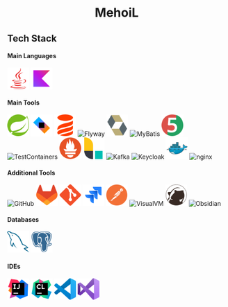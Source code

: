 <div align="center">
  <h1>MehoiL</h1>
</div>

## Tech Stack
#### Main Languages
  <div id="main_langs">
    <img src="https://github.com/devicons/devicon/blob/master/icons/java/java-plain.svg" title="Java" alt="Java" width="50" height=50"/>
    <img src="https://github.com/devicons/devicon/blob/master/icons/kotlin/kotlin-original.svg" title="Kotlin" alt="Kotlin" width="50" height=50"/>
  </div>

#### Main Tools
  <div id="main_tools">
    <img src="https://github.com/devicons/devicon/blob/master/icons/spring/spring-original.svg" title="Spring" alt="Spring" width="50" height=50"/>
    <img src="https://github.com/devicons/devicon/blob/master/icons/ktor/ktor-original.svg" title="Ktor" alt="Ktor" width="50" height=50"/>
    <img src="https://github.com/devicons/devicon/blob/master/icons/liquibase/liquibase-original.svg" title="Liquibase" alt="Liquibase" width="50" height=50"/>
    <img src="https://camo.githubusercontent.com/821c82c9e0f2e8df2c413fe555037e4bbfd69a6b686b039ee94dcf6f534977a4/68747470733a2f2f646f63756d656e746174696f6e2e7265642d676174652e636f6d2f646f776e6c6f61642f6174746163686d656e74732f3133383334363837362f46443f76657273696f6e3d33266d6f64696669636174696f6e446174653d31363333393832383639393532266170693d7632" title="Flyway" alt="Flyway" width="50" height=50"/>
    <img src="https://github.com/devicons/devicon/blob/master/icons/hibernate/hibernate-original.svg" title="Hibernate" alt="Hibernate" width="50" height=50"/>
    <img src="https://quarkus.io/extensions/static/e85d5f54189da80a0c77124978ca2641/logo-bird-ninja.svg.svg" title="MyBatis" alt="MyBatis" width="50" height=50"/>
    <img src="https://github.com/devicons/devicon/blob/master/icons/junit/junit-original.svg" title="JUnit" alt="JUnit" width="50" height=50"/>
    <img src="https://avatars.githubusercontent.com/u/13393021?s=280&v=4" title="TestContainers" alt="TestContainers" width="50" height=50" />
    <img src="https://github.com/devicons/devicon/blob/master/icons/prometheus/prometheus-original.svg" title="Prometheus" alt="Prometheus" width="50" height=50"/>
    <img src="https://github.com/devicons/devicon/blob/master/icons/logstash/logstash-original.svg" title="Logstash" alt="Logstash" width="50" height=50"/>
    <img src="https://openwhisk.apache.org/images/icons/icon-kafka-white-trans.png" title="Kafka" alt="Kafka" width="55" height=55"/>
    <img src="https://upload.wikimedia.org/wikipedia/commons/2/29/Keycloak_Logo.png" title="Keycloak" alt="Keycloak" width="50" height=50"/>
    <img src="https://github.com/devicons/devicon/blob/master/icons/docker/docker-original.svg" title="Docker" alt="Docker" width="50" height=50" />
    <img src="https://static-00.iconduck.com/assets.00/file-type-nginx-icon-1793x2048-yt5u3fm7.png" title="nginx" alt="nginx" width="45" height=50" />
  </div>

#### Additional Tools
  <div id="additional_tools">
    <img src="https://img.icons8.com/ios11/512/FFFFFF/github.png" title="GitHub" alt="GitHub" width="60" height=60"/>
    <img src="https://github.com/devicons/devicon/blob/master/icons/gitlab/gitlab-original.svg" title="GitLab" alt="GitLab" width="50" height=50"/>
    <img src="https://github.com/devicons/devicon/blob/master/icons/git/git-original.svg" title="Git" alt="Git" width="50" height=50"/>
    <img src="https://github.com/devicons/devicon/blob/master/icons/jira/jira-original.svg" title="Jira" alt="Jira" width="50" height=50"/>
    <img src="https://github.com/devicons/devicon/blob/master/icons/postman/postman-original.svg" title="Postman" alt="Postman" width="50" height=50"/>
    <img src="https://upload.wikimedia.org/wikipedia/commons/thumb/3/38/Antu_visualvm.svg/1024px-Antu_visualvm.svg.png" title="VisualVM" alt="VisualVM" width="50" height=50"/>
    <img src="https://github.com/devicons/devicon/blob/master/icons/dbeaver/dbeaver-plain.svg" title="DBeaver" alt="DBeaver" width="50" height=50"/>
    <img src="https://upload.wikimedia.org/wikipedia/commons/thumb/1/10/2023_Obsidian_logo.svg/1024px-2023_Obsidian_logo.svg.png" title="Obsidian" alt="Obsidian" width="50" height=50"/>
  </div>

#### Databases
<div id="databases">
  <img src="https://github.com/devicons/devicon/blob/master/icons/mysql/mysql-original.svg" title="MySQL" alt="MySQL" width="50" height=50"/>
  <img src="https://github.com/devicons/devicon/blob/master/icons/postgresql/postgresql-plain.svg" title="Postgres" alt="Postgres" width="50" height=50"/>
</div>

#### IDEs
<div id="ides">
  <img src="https://github.com/devicons/devicon/blob/master/icons/intellij/intellij-original.svg" title="Intellij IDEa" alt="Intellij IDEa" width="50" height=50"/>
  <img src="https://github.com/devicons/devicon/blob/master/icons/clion/clion-original.svg" title="CLion" alt="CLion" width="50" height=50"/>
  <img src="https://github.com/devicons/devicon/blob/master/icons/vscode/vscode-original.svg" title="VSCode" alt="VSCode" width="50" height=50"/>
  <img src="https://github.com/devicons/devicon/blob/master/icons/visualstudio/visualstudio-original.svg" title="Visual Studio" alt="Visual Studio" width="50" height=50"/>
</div>

